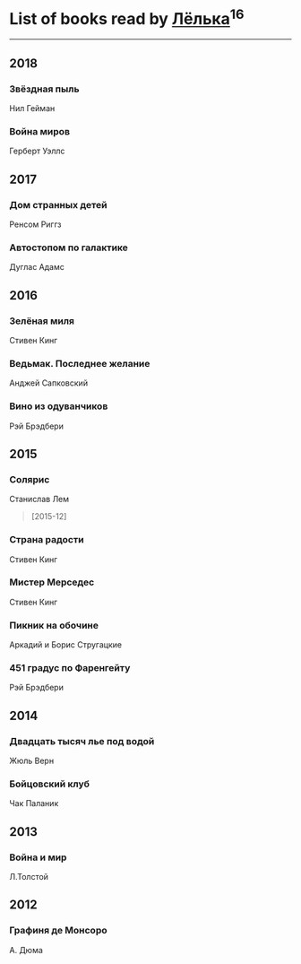 # List of books read by [Лёлька](http://vk.com/id453735822)<sup>16</sup>
---

## 2018

### Звёздная пыль
Нил Гейман


### Война миров
Герберт Уэллс



## 2017

### Дом странных детей
Ренсом Риггз


### Автостопом по галактике
Дуглас Адамс



## 2016

### Зелёная миля
Стивен Кинг


### Ведьмак. Последнее желание
Анджей Сапковский


### Вино из одуванчиков
Рэй Брэдбери



## 2015

### Солярис
Станислав Лем
> [2015-12] 


### Страна радости
Стивен Кинг


### Мистер Мерседес
Стивен Кинг


### Пикник на обочине
Аркадий и Борис Стругацкие


### 451 градус по Фаренгейту
Рэй Брэдбери



## 2014

### Двадцать тысяч лье под водой
Жюль Верн


### Бойцовский клуб
Чак Паланик



## 2013

### Война и мир
Л.Толстой



## 2012

### Графиня де Монсоро
А. Дюма



